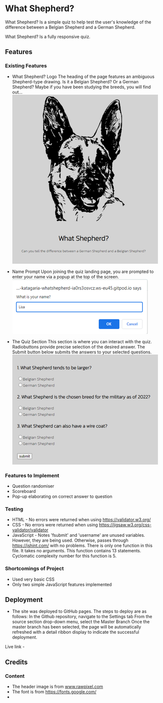 # What Shepherd?
What Shepherd? Is a simple quiz to help test the user's knowledge of the difference between a Belgian Shepherd and a German Shepherd.

What Shepherd? Is a fully responsive quiz.

## Features
### Existing Features
- What Shepherd? Logo 
The heading of the page features an ambiguous Shepherd-type drawing. Is it a Belgian Shepherd? Or a German Shepherd? Maybe if you have been studying the breeds, you will find out...
![dog-head](/assets/images/dog-logo.png)

- Name Prompt
Upon joining the quiz landing page, you are prompted to enter your name via a popup at the top of the screen.
![prompt](/assets/images/prompt.png)

- The Quiz Section
This section is where you can interact with the quiz. Radiobuttons provide precise selection of the desired answer.
The Submit button below submits the answers to your selected questions.
![quiz-section](/assets/images/quiz-area.png)

### Features to Implement
- Question randomiser
- Scoreboard
- Pop-up elaborating on correct answer to question

### Testing

- HTML - No errors were returned when using https://validator.w3.org/ 
- CSS - No errors were returned when using https://jigsaw.w3.org/css-validator/validator
- JavaScript - Notes 'fsubmit' and 'username' are unused variables. However, they are being used. Otherwise, passes through https://jshint.com/ with no problems.
There is only one function in this file.
It takes no arguments.
This function contains 13 statements.
Cyclomatic complexity number for this function is 5.

### Shortcomings of Project
- Used very basic CSS
- Only two simple JavaScript features implemented

## Deployment
- The site was deployed to GitHub pages. The steps to deploy are as follows:
In the Github repository, navigate to the Settings tab
From the source section drop-down menu, select the Master Branch
Once the master branch has been selected, the page will be automatically refreshed with a detail ribbon display to indicate the successful deployment.

Live link - 

## Credits

### Content
- The header image is from www.rawpixel.com
- The font is from https://fonts.google.com/
- 

